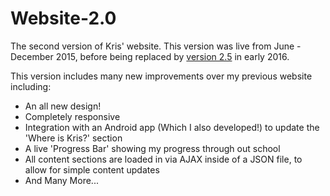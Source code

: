 # Website-2.0
The second version of Kris' website. This version was live from June - December 2015, before being replaced by <a href="krispenney.me">version 2.5</a> in early 2016.

This version includes many new improvements over my previous website including:
  * An all new design!
  * Completely responsive
  * Integration with an Android app (Which I also developed!) to update the 'Where is Kris?' section
  * A live 'Progress Bar' showing my progress through out school
  * All content sections are loaded in via AJAX inside of a JSON file, to allow for simple content updates
  * And Many More...
